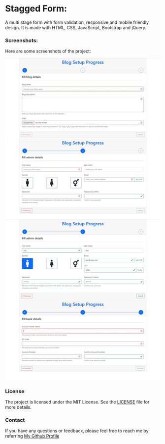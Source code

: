 # Stagged Form:

A multi stage form with form validation, responsive and mobile friendly design. 
It is made with HTML, CSS, JavaScript, Bootstrap and jQuery.

### Screenshots:
Here are some screenshots of the project:

![Screenshot 1](./screenshots/screen1.jpg)
![Screenshot 2](./screenshots/screen2.jpg)
![Screenshot 3](./screenshots/screen3.jpg)
![Screenshot 4](./screenshots/screen4.jpg)

### License

The project is licensed under the MIT License. See the [LICENSE](LICENSE.md) file for more details.

### Contact

If you have any questions or feedback, please feel free to reach me by referring [My Github Profile](https://github.com/ag-sanjjeev/)
